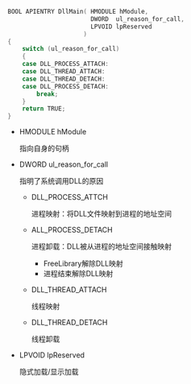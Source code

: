 ```cpp
BOOL APIENTRY DllMain( HMODULE hModule,
                       DWORD  ul_reason_for_call,
                       LPVOID lpReserved
                     )
{
    switch (ul_reason_for_call)
    {
    case DLL_PROCESS_ATTACH:
    case DLL_THREAD_ATTACH:
    case DLL_THREAD_DETACH:
    case DLL_PROCESS_DETACH:
        break;
    }
    return TRUE;
}
```
- HMODULE hModule
  
  指向自身的句柄
- DWORD  ul_reason_for_call
  
  指明了系统调用DLL的原因
  - DLL_PROCESS_ATTCH
    
    进程映射：将DLL文件映射到进程的地址空间
  - ALL_PROCESS_DETACH
    
    进程卸载：DLL被从进程的地址空间接触映射
    - FreeLibrary解除DLL映射
    - 进程结束解除DLL映射
  - DLL_THREAD_ATTACH
    
    线程映射
  - DLL_THREAD_DETACH
    
    线程卸载
- LPVOID lpReserved
  
  隐式加载/显示加载